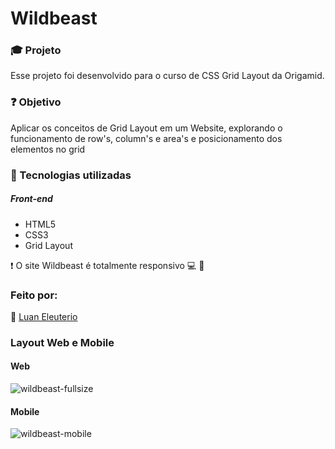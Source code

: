 # Wildbeast

### :mortar_board: Projeto

Esse projeto foi desenvolvido para o curso de CSS Grid Layout da Origamid.

### :question: Objetivo

Aplicar os conceitos de Grid Layout em um Website, explorando o funcionamento de row's, column's e area's e posicionamento dos elementos no grid

### :hammer: Tecnologias utilizadas

##### Front-end

- HTML5
- CSS3
- Grid Layout

:heavy_exclamation_mark: O site Wildbeast é totalmente responsivo :computer: :iphone:

### Feito por:

:man: [Luan Eleuterio](https://github.com/LuanEleuterio/)

### Layout Web e Mobile

#### Web
![wildbeast-fullsize](https://user-images.githubusercontent.com/37514449/108551110-37cddd80-72ce-11eb-8337-3a854b840b69.png)

#### Mobile
![wildbeast-mobile](https://user-images.githubusercontent.com/37514449/108551168-52a05200-72ce-11eb-98ec-a28b6b5012c0.png)


